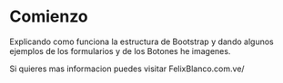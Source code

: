 # Comienzo

Explicando como funciona la estructura de Bootstrap y dando algunos ejemplos de los formularios y de los Botones he imagenes.

Si quieres mas informacion puedes visitar FelixBlanco.com.ve/ 

